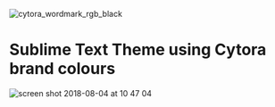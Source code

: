 ![cytora_wordmark_rgb_black](https://user-images.githubusercontent.com/42088664/43674959-792d5ebe-97d3-11e8-996a-a4da247356d9.png)

# Sublime Text Theme using Cytora brand colours

![screen shot 2018-08-04 at 10 47 04](https://user-images.githubusercontent.com/42088664/43674973-cf1d942e-97d3-11e8-825a-0fd8b2319e6e.png)

